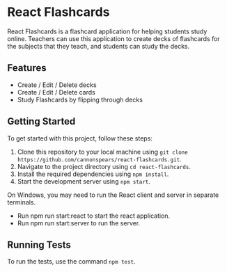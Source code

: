 # React Flashcards

React Flashcards is a flashcard application for helping students study online. Teachers can use this application to create decks of flashcards for the subjects that they teach, and students can study the decks.

## Features
- Create / Edit / Delete decks
- Create / Edit / Delete cards
- Study Flashcards by flipping through decks
  
## Getting Started

To get started with this project, follow these steps:

1. Clone this repository to your local machine using `git clone https://github.com/cannonspears/react-flashcards.git`.
2. Navigate to the project directory using `cd react-flashcards`.
3. Install the required dependencies using `npm install`.
4. Start the development server using `npm start`.

On Windows, you may need to run the React client and server in separate terminals.
- Run npm run start:react to start the react application.
- Run npm run start:server to run the server.

## Running Tests

To run the tests, use the command `npm test`.
